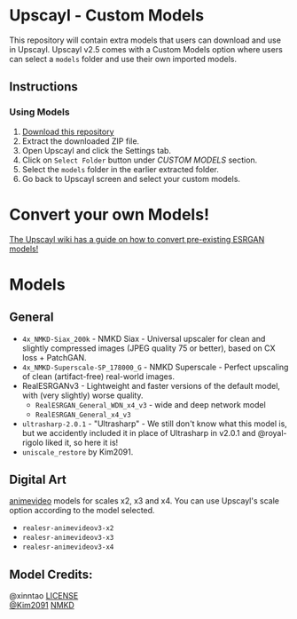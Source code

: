 # Upscayl - Custom Models

This repository will contain extra models that users can download and use in Upscayl. Upscayl v2.5 comes with a Custom Models option where users can select a `models` folder and use their own imported models.

## Instructions

### Using Models
1. [Download this repository](https://github.com/upscayl/custom-models/archive/refs/heads/main.zip)
2. Extract the downloaded ZIP file.
3. Open Upscayl and click the Settings tab.
4. Click on `Select Folder` button under _CUSTOM MODELS_ section.
5. Select the `models` folder in the earlier extracted folder.
6. Go back to Upscayl screen and select your custom models.

# Convert your own Models!

[The Upscayl wiki has a guide on how to convert pre-existing ESRGAN models!](https://github.com/upscayl/upscayl/wiki/%F0%9F%96%A5%EF%B8%8F-Model-Conversion---Create-more-AI-models!)

# Models

## General
* `4x_NMKD-Siax_200k` - NMKD Siax - Universal upscaler for clean and slightly compressed images (JPEG quality 75 or better), based on CX loss + PatchGAN.
* `4x_NMKD-Superscale-SP_178000_G` - NMKD Superscale - Perfect upscaling of clean (artifact-free) real-world images.
* RealESRGANv3 - Lightweight and faster versions of the default model, with (very slightly) worse quality.
  * `RealESRGAN_General_WDN_x4_v3` - wide and deep network model
  * `RealESRGAN_General_x4_v3`
* `ultrasharp-2.0.1` - "Ultrasharp" - We still don't know what this model is, but we accidently included it in place of Ultrasharp in v2.0.1 and @royal-rigolo liked it, so here it is!
* `uniscale_restore` by Kim2091.

## Digital Art
[animevideo](https://github.com/xinntao/Real-ESRGAN/blob/master/docs/anime_video_model.md) models for scales x2, x3 and x4. You can use Upscayl's scale option according to the model selected.
* `realesr-animevideov3-x2`
* `realesr-animevideov3-x3`
* `realesr-animevideov3-x4`

## Model Credits:

@xinntao [LICENSE](https://github.com/xinntao/Real-ESRGAN-ncnn-vulkan/blob/master/LICENSE)   
[@Kim2091](https://upscale.wiki/wiki/User:Kim2091)
[NMKD](https://nmkd.de/?esrgan)
